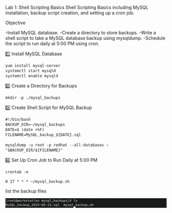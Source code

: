 Lab 1: Shell Scripting Basics
Shell Scripting Basics including MySQL installation, backup script creation, and setting up a cron job.

Objective

-Install MySQL database.
-Create a directory to store backups.
-Write a shell script to take a MySQL database backup using mysqldump.
-Schedule the script to run daily at 5:00 PM using cron.


1️⃣ Install MySQL Database

```
yum install mysql-server
systemctl start mysqld
systemctl enable mysqld
```

2️⃣ Create a Directory for Backups

```
mkdir -p ./mysql_backups
```

3️⃣ Create Shell Script for MySQL Backup

```
#!/bin/bash
BACKUP_DIR=~/mysql_backups
DATE=$ (date +%F)
FILENAME=MySQL_backup_${DATE}.sql

mysqldump -u root -p redhat --all-databases › "$BACKUP_DIR/${FILENAME}"
```

4️⃣ Set Up Cron Job to Run Daily at 5:00 PM

```
crontab -e
```
```
0 17 * * * ~/mysql_backup.sh
```

list the backup files

![Alt Text](./images/ls.jpg)